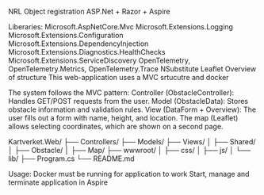 NRL Object registration
ASP.Net + Razor + Aspire

Liberaries:
Microsoft.AspNetCore.Mvc
Microsoft.Extensions.Logging
Microsoft.Extensions.Configuration
Microsoft.Extensions.DependencyInjection
Microsoft.Extensions.Diagnostics.HealthChecks
Microsoft.Extensions.ServiceDiscovery
OpenTelemetry, OpenTelemetry.Metrics, OpenTelemetry.Trace
NSubstitute
Leaflet
Overview of structure
This web-application uses a MVC srtucutre and docker

The system follows the MVC pattern:
Controller (ObstacleController): Handles GET/POST requests from the user.
Model (ObstacleData): Stores obstacle information and validation rules.
View (DataForm + Overview): The user fills out a form with name, height, and location.
The map (Leaflet) allows selecting coordinates, which are shown on a second page.

Kartverket.Web/
├── Controllers/
├── Models/
├── Views/
│   ├── Shared/
│   ├── Obstacle/
│   ├── Map/
├── wwwroot/
│   ├── css/
│   ├── js/
│   └── lib/
├── Program.cs
└── README.md

Usage:
Docker must be running for application to work
Start, manage and terminate application in Aspire
